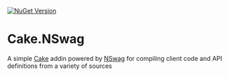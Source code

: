 [![NuGet Version](https://img.shields.io/nuget/v/Cake.NSwag.svg)](https://www.nuget.org/packages/Cake.NSwag)

# Cake.NSwag
A simple [Cake](https://github.com/cake-build/cake) addin powered by [NSwag](http://nswag.org) for compiling client code and API definitions from a variety of sources

